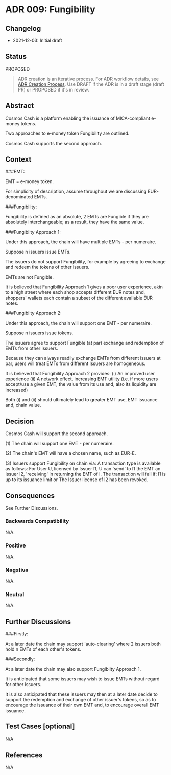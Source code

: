 # ADR 009: Fungibility

## Changelog

- 2021-12-03: Initial draft

## Status

PROPOSED

> ADR creation is an iterative process. For ADR workflow details, see [ADR Creation Process](./PROCESS.md#adr-status).
> Use DRAFT if the ADR is in a draft stage (draft PR) or PROPOSED if it's in review.

## Abstract

Cosmos Cash is a platform enabling the issuance of MICA-compliant e-money tokens.

Two approaches to e-money token Fungibility are outlined.

Cosmos Cash supports the second approach.

## Context

###EMT:

EMT = e-money token.

For simplicity of description, assume throughout we are discussing EUR-denominated EMTs.

###Fungibility:

Fungibility is defined as an absolute, 2 EMTs are Fungible if they are absolutely interchangeable; as a result, they have the same value.

###Fungibilty Approach 1:

Under this approach, the chain will have multiple EMTs - per numeraire.

Suppose n issuers issue EMTs.

The issuers do not support Fungibility, for example by agreeing to exchange and redeem the tokens of other issuers.

EMTs are not Fungible.

It is believed that Fungibility Approach 1 gives a poor user experience, akin to a high street where each shop accepts different EUR notes and,
shoppers' wallets each contain a subset of the different available EUR notes.

###Fungibilty Approach 2:

Under this approach, the chain will support one EMT - per numeraire.

Suppose n issuers issue tokens.

The issuers agree to support Fungible (at par) exchange and redemption of EMTs from other issuers.

Because they can always readily exchange EMTs from different issuers at par, users will treat EMTs from different Issuers are homogeneous.

It is believed that Fungibility Approach 2 provides:
(i) An improved user experience
(ii) A network effect, increasing EMT utility (i.e. if more users accept/use a given EMT, the value from its use and, also its liquidity are increased)

Both (i) and (ii) should ultimately lead to greater EMT use, EMT issuance and, chain value.

## Decision

Cosmos Cash will support the second approach.

(1) The chain will support one EMT - per numeraire.

(2) The chain's EMT will have a chosen name, such as EUR-E.

(3) Issuers support Fungibility on chain via:
A transaction type is available as follows:
For User U, licensed by Issuer I1, U can 'send' to I1 the EMT an Issuer I2, 'receiving' in returning the EMT of I.
The transaction will fail if:
I1 is up to its issuance limit or
The Issuer license of I2 has been revoked.

## Consequences

See Further Discussions.

### Backwards Compatibility

N/A.

### Positive

N/A.

### Negative

N/A.

### Neutral

N/A.

## Further Discussions

###Firstly:

At a later date the chain may support 'auto-clearing' where 2 issuers both hold n EMTs of each other's tokens.

###Secondly:

At a later date the chain may also support Fungibilty Approach 1.

It is anticipated that some issuers may wish to issue EMTs without regard for other issuers.

It is also anticipated that these issuers may then at a later date decide to support the redemption and exchange of other issuer's tokens,
so as to encourage the issuance of their own EMT and, to encourage overall EMT issuance.

## Test Cases [optional]

N/A

## References

N/A
